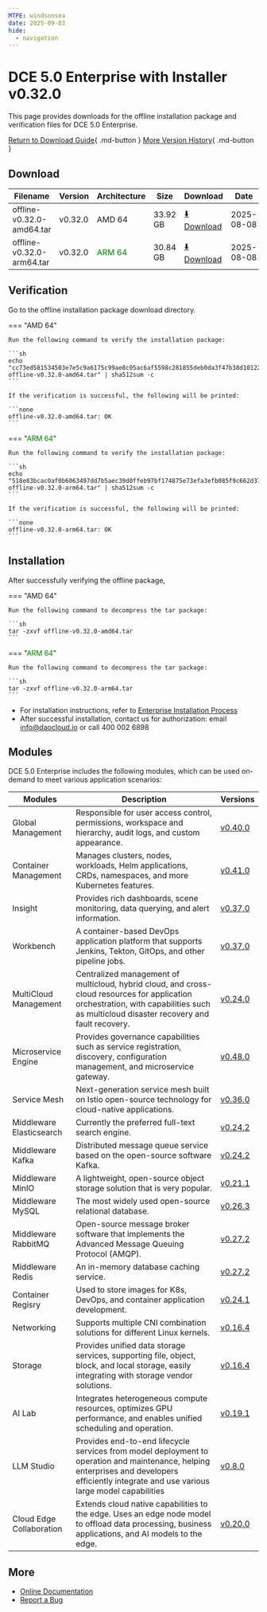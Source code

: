 ```yaml
---
MTPE: windsonsea
date: 2025-09-03
hide:
  - navigation
---
```


# DCE 5.0 Enterprise with Installer v0.32.0

This page provides downloads for the offline installation package and verification files for DCE 5.0 Enterprise.

[Return to Download Guide](../index.md#download-dce-50-enterprise){ .md-button } [More Version History](./dce5-installer-history.md){ .md-button }

## Download

| Filename | Version | Architecture | Size | Download | Date |
| --------- | ------ | ------------ | ---- | -------- | ---- |
| offline-v0.32.0-amd64.tar | v0.32.0 | AMD 64 | 33.92 GB | [:arrow_down: Download](https://qiniu-download-public.daocloud.io/DaoCloud_Enterprise/dce5/offline-v0.32.0-amd64.tar) | 2025-08-08 |
| offline-v0.32.0-arm64.tar | v0.32.0 | <font color="green">ARM 64</font> | 30.84 GB | [:arrow_down: Download](https://qiniu-download-public.daocloud.io/DaoCloud_Enterprise/dce5/offline-v0.32.0-arm64.tar) | 2025-08-08 |

## Verification

Go to the offline installation package download directory.

=== "AMD 64"

    Run the following command to verify the installation package:

    ```sh
    echo "cc73ed581534503e7e5c9a6175c99ae8c05ac6af5598c281855deb0da3f47b38d10122500b929354781de9fef5bc8f52df1280c3e1c97876d7378bba5fc9443c  offline-v0.32.0-amd64.tar" | sha512sum -c
    ```

    If the verification is successful, the following will be printed:

    ```none
    offline-v0.32.0-amd64.tar: OK
    ```

=== "<font color="green">ARM 64</font>"

    Run the following command to verify the installation package:

    ```sh
    echo "518e83bcac0af0b6063497dd7b5aec39d0ffeb97bf174875e73efa3efb085f9c662d37e45560a72226b54f4948e60fa03d59e6954633802aa95373b1cbf718b9  offline-v0.32.0-arm64.tar" | sha512sum -c
    ```

    If the verification is successful, the following will be printed:

    ```none
    offline-v0.32.0-arm64.tar: OK
    ```

## Installation

After successfully verifying the offline package,

=== "AMD 64"

    Run the following command to decompress the tar package:

    ```sh
    tar -zxvf offline-v0.32.0-amd64.tar
    ```

=== "<font color="green">ARM 64</font>"

    Run the following command to decompress the tar package:

    ```sh
    tar -zxvf offline-v0.32.0-arm64.tar
    ```

- For installation instructions, refer to [Enterprise Installation Process](../../install/commercial/start-install.md)
- After successful installation, contact us for authorization: email info@daocloud.io or call 400 002 6898

## Modules

DCE 5.0 Enterprise includes the following modules, which can be used on-demand to meet various application scenarios:

| Modules | Description | Versions |
| ------- | ----------- | -------- |
| Global Management | Responsible for user access control, permissions, workspace and hierarchy, audit logs, and custom appearance. | [v0.40.0](../../ghippo/intro/release-notes.md#v0400) |
| Container Management | Manages clusters, nodes, workloads, Helm applications, CRDs, namespaces, and more Kubernetes features. | [v0.41.0](../../kpanda/intro/release-notes.md#v0410) |
| Insight | Provides rich dashboards, scene monitoring, data querying, and alert information. | [v0.37.0](../../insight/intro/release-notes.md#v0370) |
| Workbench | A container-based DevOps application platform that supports Jenkins, Tekton, GitOps, and other pipeline jobs. | [v0.37.0](../../amamba/intro/release-notes.md#v0370) |
| MultiCloud Management | Centralized management of multicloud, hybrid cloud, and cross-cloud resources for application orchestration, with capabilities such as multicloud disaster recovery and fault recovery. | [v0.24.0](../../kairship/intro/release-notes.md#v0240) |
| Microservice Engine | Provides governance capabilities such as service registration, discovery, configuration management, and microservice gateway. | [v0.48.0](../../skoala/intro/release-notes.md#v0480) |
| Service Mesh | Next-generation service mesh built on Istio open-source technology for cloud-native applications. | [v0.36.0](../../mspider/intro/release-notes.md#v0360) |
| Middleware Elasticsearch | Currently the preferred full-text search engine. | [v0.24.2](../../middleware/elasticsearch/release-notes.md#v0240) |
| Middleware Kafka | Distributed message queue service based on the open-source software Kafka. | [v0.24.2](../../middleware/kafka/release-notes.md#v0240) |
| Middleware MinIO | A lightweight, open-source object storage solution that is very popular. | [v0.21.1](../../middleware/minio/release-notes.md#v0211) |
| Middleware MySQL | The most widely used open-source relational database. | [v0.26.3](../../middleware/mysql/release-notes.md#v0262) |
| Middleware RabbitMQ | Open-source message broker software that implements the Advanced Message Queuing Protocol (AMQP). | [v0.27.2](../../middleware/rabbitmq/release-notes.md#v0272) |
| Middleware Redis | An in-memory database caching service. | [v0.27.2](../../middleware/redis/release-notes.md#v0270) |
| Container Regisry | Used to store images for K8s, DevOps, and container application development. | [v0.24.1](../../kangaroo/intro/release-notes.md#v0240) |
| Networking | Supports multiple CNI combination solutions for different Linux kernels. | [v0.16.4](../../network/intro/release-notes.md#v0164) |
| Storage | Provides unified data storage services, supporting file, object, block, and local storage, easily integrating with storage vendor solutions. | [v0.16.4](../../storage/hwameistor/release-notes.md#v0164) |
| AI Lab | Integrates heterogeneous compute resources, optimizes GPU performance, and enables unified scheduling and operation. | [v0.19.1](../../baize/intro/release-notes#v0191) |
| LLM Studio | Provides end-to-end lifecycle services from model deployment to operation and maintenance, helping enterprises and developers efficiently integrate and use various large model capabilities | [v0.8.0](../../insight/intro/release-notes.md#v080) |
| Cloud Edge Collaboration | Extends cloud native capabilities to the edge. Uses an edge node model to offload data processing, business applications, and AI models to the edge. | [v0.20.0](../../kant/intro/release-notes#v0200) |

## More

- [Online Documentation](../../dce/index.md)
- [Report a Bug](https://github.com/DaoCloud/DaoCloud-docs/issues)
